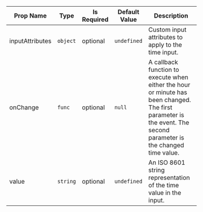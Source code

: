 | Prop Name | Type | Is Required | Default Value | Description | 
|-|-|-|-|-|
| inputAttributes | `object`  | optional | `undefined` | Custom input attributes to apply to the time input. |
| onChange | `func`  | optional | `null` | A callback function to execute when either the hour or minute has been changed. The first parameter is the event. The second parameter is the changed time value. |
| value | `string`  | optional | `undefined` | An ISO 8601 string representation of the time value in the input. |